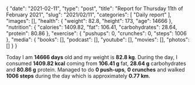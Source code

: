 {
    "date": "2021-02-11",
    "type": "post",
    "title": "Report for Thursday 11th of February 2021",
    "slug": "2021\/02\/11",
    "categories": [
        "Daily report"
    ],
    "images": [],
    "health": {
        "weight": 82.8,
        "height": 173,
        "age": 14666
    },
    "nutrition": {
        "calories": 1409.82,
        "fat": 106.41,
        "carbohydrates": 28.64,
        "protein": 80.86
    },
    "exercise": {
        "pushups": 0,
        "crunches": 0,
        "steps": 1006
    },
    "media": {
        "books": [],
        "podcast": [],
        "youtube": [],
        "movies": [],
        "photos": []
    }
}

Today I am <strong>14666 days</strong> old and my weight is <strong>82.8 kg</strong>. During the day, I consumed <strong>1409.82 kcal</strong> coming from <strong>106.41 g</strong> fat, <strong>28.64 g</strong> carbohydrates and <strong>80.86 g</strong> protein. Managed to do <strong>0 push-ups</strong>, <strong>0 crunches</strong> and walked <strong>1006 steps</strong> during the day which is approximately <strong>0.77 km</strong>.